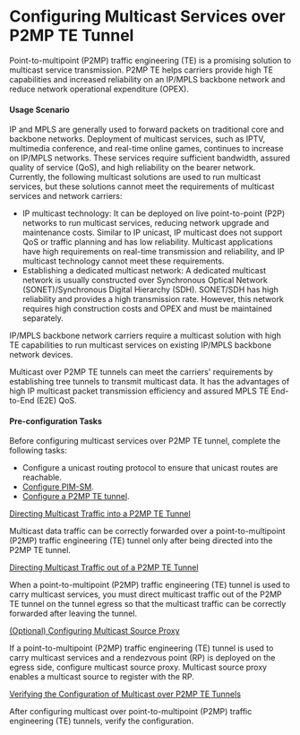 Configuring Multicast Services over P2MP TE Tunnel
==================================================

Point-to-multipoint (P2MP) traffic engineering (TE) is a promising solution to multicast service transmission. P2MP TE helps carriers provide high TE capabilities and increased reliability on an IP/MPLS backbone network and reduce network operational expenditure (OPEX).

#### Usage Scenario

IP and MPLS are generally used to forward packets on traditional core and backbone networks. Deployment of multicast services, such as IPTV, multimedia conference, and real-time online games, continues to increase on IP/MPLS networks. These services require sufficient bandwidth, assured quality of service (QoS), and high reliability on the bearer network. Currently, the following multicast solutions are used to run multicast services, but these solutions cannot meet the requirements of multicast services and network carriers:

* IP multicast technology: It can be deployed on live point-to-point (P2P) networks to run multicast services, reducing network upgrade and maintenance costs. Similar to IP unicast, IP multicast does not support QoS or traffic planning and has low reliability. Multicast applications have high requirements on real-time transmission and reliability, and IP multicast technology cannot meet these requirements.
* Establishing a dedicated multicast network: A dedicated multicast network is usually constructed over Synchronous Optical Network (SONET)/Synchronous Digital Hierarchy (SDH). SONET/SDH has high reliability and provides a high transmission rate. However, this network requires high construction costs and OPEX and must be maintained separately.

IP/MPLS backbone network carriers require a multicast solution with high TE capabilities to run multicast services on existing IP/MPLS backbone network devices.

Multicast over P2MP TE tunnels can meet the carriers' requirements by establishing tree tunnels to transmit multicast data. It has the advantages of high IP multicast packet transmission efficiency and assured MPLS TE End-to-End (E2E) QoS.


#### Pre-configuration Tasks

Before configuring multicast services over P2MP TE tunnel, complete the following tasks:

* Configure a unicast routing protocol to ensure that unicast routes are reachable.
* [Configure PIM-SM](dc_vrp_multicast_cfg_0006.html).
* [Configure a P2MP TE tunnel](dc_vrp_te-p2p_cfg_0133.html).


[Directing Multicast Traffic into a P2MP TE Tunnel](../../../../software/nev8r10_vrpv8r16/user/vrp/dc_vrp_multicast_cfg_2197.html)

Multicast data traffic can be correctly forwarded over a point-to-multipoint (P2MP) traffic engineering (TE) tunnel only after being directed into the P2MP TE tunnel.

[Directing Multicast Traffic out of a P2MP TE Tunnel](../../../../software/nev8r10_vrpv8r16/user/vrp/dc_vrp_multicast_cfg_2198.html)

When a point-to-multipoint (P2MP) traffic engineering (TE) tunnel is used to carry multicast services, you must direct multicast traffic out of the P2MP TE tunnel on the tunnel egress so that the multicast traffic can be correctly forwarded after leaving the tunnel.

[(Optional) Configuring Multicast Source Proxy](../../../../software/nev8r10_vrpv8r16/user/vrp/dc_vrp_multicast_cfg_2199.html)

If a point-to-multipoint (P2MP) traffic engineering (TE) tunnel is used to carry multicast services and a rendezvous point (RP) is deployed on the egress side, configure multicast source proxy. Multicast source proxy enables a multicast source to register with the RP.

[Verifying the Configuration of Multicast over P2MP TE Tunnels](../../../../software/nev8r10_vrpv8r16/user/vrp/dc_vrp_multicast_cfg_2200.html)

After configuring multicast over point-to-multipoint (P2MP) traffic engineering (TE) tunnels, verify the configuration.